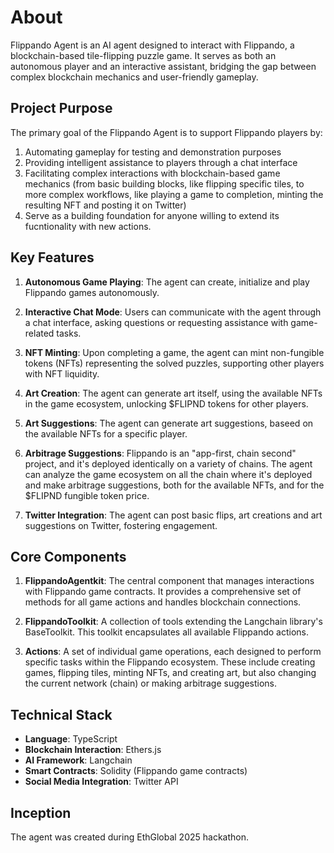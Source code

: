 # About

Flippando Agent is an AI agent designed to interact with Flippando, a blockchain-based tile-flipping puzzle game. It serves as both an autonomous player and an interactive assistant, bridging the gap between complex blockchain mechanics and user-friendly gameplay.

## Project Purpose

The primary goal of the Flippando Agent is to support Flippando players by:
1. Automating gameplay for testing and demonstration purposes
2. Providing intelligent assistance to players through a chat interface
3. Facilitating complex interactions with blockchain-based game mechanics (from basic building blocks, like flipping specific tiles, to more complex workflows, like playing a game to completion, minting the resulting NFT and posting it on Twitter)
4. Serve as a building foundation for anyone willing to extend its fucntionality with new actions.

## Key Features

1. **Autonomous Game Playing**: The agent can create, initialize and play Flippando games autonomously.

2. **Interactive Chat Mode**: Users can communicate with the agent through a chat interface, asking questions or requesting assistance with game-related tasks.

3. **NFT Minting**: Upon completing a game, the agent can mint non-fungible tokens (NFTs) representing the solved puzzles, supporting other players with NFT liquidity.

4. **Art Creation**: The agent can generate art itself, using the available NFTs in the game ecosystem, unlocking $FLIPND tokens for other players.

5. **Art Suggestions**: The agent can generate art suggestions, baseed on the available NFTs for a specific player.

6. **Arbitrage Suggestions**: Flippando is an "app-first, chain second" project, and it's deployed identically on a variety of chains. The agent can analyze the game ecosystem on all the chain where it's deployed and make arbitrage suggestions, both for the available NFTs, and for the $FLIPND fungible token price.

7. **Twitter Integration**: The agent can post basic flips, art creations and art suggestions on Twitter, fostering engagement.


## Core Components

1. **FlippandoAgentkit**: The central component that manages interactions with Flippando game contracts. It provides a comprehensive set of methods for all game actions and handles blockchain connections.

2. **FlippandoToolkit**: A collection of tools extending the Langchain library's BaseToolkit. This toolkit encapsulates all available Flippando actions.

3. **Actions**: A set of individual game operations, each designed to perform specific tasks within the Flippando ecosystem. These include creating games, flipping tiles, minting NFTs, and creating art, but also changing the current network (chain) or making arbitrage suggestions.

## Technical Stack

- **Language**: TypeScript
- **Blockchain Interaction**: Ethers.js
- **AI Framework**: Langchain
- **Smart Contracts**: Solidity (Flippando game contracts)
- **Social Media Integration**: Twitter API

## Inception

The agent was created during EthGlobal 2025 hackathon.